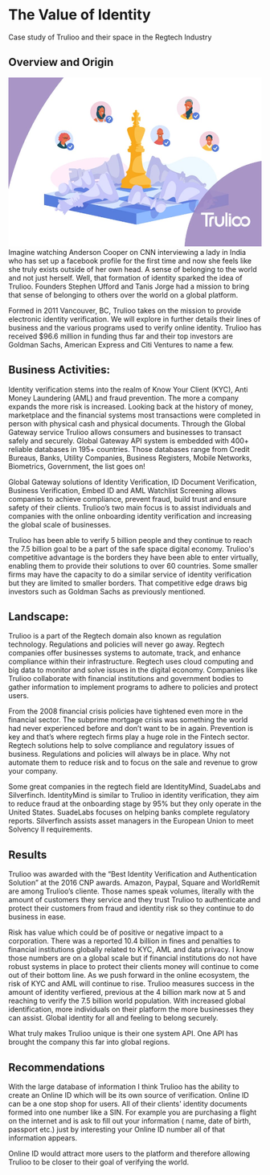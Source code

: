 # The Value of Identity
 Case study of Trulioo and their space in the Regtech Industry
## Overview and Origin
![Image1](Images/Image2.jpeg)
Imagine watching Anderson Cooper on CNN interviewing a lady in India who has set up a facebook profile for the first time and now she feels like she truly exists outside of her own head. A sense of belonging to the world and not just herself. Well, that formation of identity sparked the idea of Trulioo.  Founders Stephen Ufford and Tanis Jorge had a mission to bring that sense of belonging to others over the world on a global platform. 

Formed in 2011 Vancouver, BC, Trulioo takes on the mission to provide electronic identity verification. We will explore in further details their lines of business and the various programs used to verify online identity.  Trulioo has received $96.6 million in funding thus far and their top investors are Goldman Sachs, American Express and Citi Ventures to name a few.

## Business Activities:

Identity verification stems into the realm of Know Your Client (KYC), Anti Money Laundering (AML) and fraud prevention. The more a company expands the more risk is increased. Looking back at the history of money, marketplace and the financial systems most transactions were completed in person with physical cash and physical documents. Through the Global Gateway service Trulioo allows consumers and businesses to transact safely and securely. Global Gateway API system is embedded with 400+ reliable databases in 195+ countries. Those databases range from Credit Bureaus, Banks, Utility Companies,  Business Registers, Mobile Networks, Biometrics, Government, the list goes on! 


  

Global Gateway solutions of Identity Verification, ID Document Verification, Business Verification, Embed ID and AML Watchlist Screening allows companies to achieve compliance, prevent fraud, build trust and ensure safety of their clients. Trulioo’s two main focus is to assist individuals and companies with the online onboarding identity verification and increasing the global scale of businesses.


Trulioo has been able to verify 5 billion people and they continue to reach the 7.5 billion goal to be a part of the safe space digital economy. Trulioo's competitive advantage is the borders they have been able to enter virtually, enabling them to provide their solutions to over 60 countries. 
Some smaller firms may have the capacity to do a similar service of identity verification but they are limited to smaller borders. That competitive edge draws big investors such as Goldman Sachs as previously mentioned.


## Landscape:

Trulioo is a part of the Regtech domain also known as regulation technology. Regulations and policies will never go away. Regtech companies offer businesses systems to automate, track, and enhance compliance within their infrastructure. Regtech uses cloud computing and big data to monitor and solve issues in the digital economy. Companies like Trulioo collaborate with financial institutions and government bodies to gather information to implement programs to adhere to policies and protect users.


From the 2008 financial crisis policies have tightened even more in the financial sector. The subprime mortgage crisis was something the world had never experienced before and don’t want to be in again. Prevention is key and that’s where regtech firms play a huge role in the Fintech sector. Regtech solutions help to solve compliance and regulatory issues of business. Regulations and policies will always be in place. Why not automate them to reduce risk and to focus on the sale and revenue to grow your company.  

Some great companies in the regtech field are IdentityMind, SuadeLabs and Silverfinch. IdentityMind is similar to Trulioo in identity verification, they aim to reduce fraud at the onboarding stage by 95% but they only operate in the United States. SuadeLabs focuses on helping banks complete regulatory reports. Silverfinch assists asset managers in the European Union to meet Solvency II requirements.



## Results

Trulioo was awarded with the “Best Identity Verification and Authentication Solution” at the 2016 CNP awards. Amazon, Paypal, Square and WorldRemit are among Trulioo’s cliente. Those names speak volumes, literally with the amount of customers they service and they trust Trulioo to authenticate and protect their customers from fraud and identity risk so they continue to do business in ease. 




Risk has value which could be of positive or negative impact to a corporation. There was a reported 10.4 billion in fines and penalties to financial institutions globally related to KYC, AML and data privacy. I know those numbers are on a global scale but if financial institutions do not have robust systems in place to protect their clients money will continue to come out of their bottom line. As we push forward in the online ecosystem, the risk of KYC and AML will continue to rise. Trulioo measures success in the amount of identity verfiered, previous at the 4 billion mark now at 5 and reaching to verify the 7.5 billion world population. With increased global identification, more individuals on their platform the more businesses they can assist. Global identity for all and feeling to belong securely.

What truly makes Trulioo unique is their one system API. One API has brought the company this far into global regions. 

## Recommendations

With the large database of information I think Trulioo has the ability to create an Online ID which will be its own source of verification. Online ID can be a one stop shop for users. All of their clients' identity documents formed into one number like a SIN. For example you are purchasing a flight on the internet and is ask to fill out your information ( name, date of birth, passport etc.) just by interesting your Online ID number all of that information appears. 

Online ID would attract more users to the platform and therefore allowing Trulioo to be closer to their goal of verifying the world.


